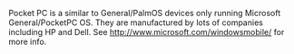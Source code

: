 Pocket PC is a similar to General/PalmOS devices only running Microsoft General/PocketPC OS. They are manufactured by lots of companies including HP and Dell. See http://www.microsoft.com/windowsmobile/ for more info.